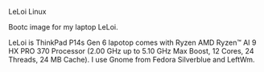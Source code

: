 LeLoi Linux 

Bootc image for my laptop LeLoi. 

LeLoi is ThinkPad P14s Gen 6 lapotop comes with Ryzen AMD Ryzen™ AI 9 HX PRO 370 Processor (2.00 GHz up to 5.10 GHz Max Boost, 12 Cores, 24 Threads, 24 MB Cache).
I use Gnome from Fedora Silverblue and LeftWm.  



  
